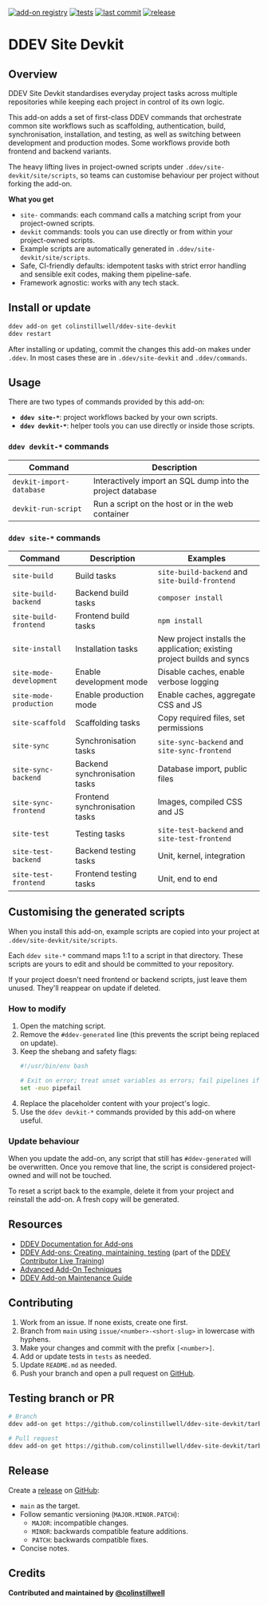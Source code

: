 [![add-on registry](https://img.shields.io/badge/DDEV-Add--on_Registry-blue)](https://addons.ddev.com)
[![tests](https://github.com/colinstillwell/ddev-site-devkit/actions/workflows/tests.yml/badge.svg?branch=main)](https://github.com/colinstillwell/ddev-site-devkit/actions/workflows/tests.yml?query=branch%3Amain)
[![last commit](https://img.shields.io/github/last-commit/colinstillwell/ddev-site-devkit)](https://github.com/colinstillwell/ddev-site-devkit/commits)
[![release](https://img.shields.io/github/v/release/colinstillwell/ddev-site-devkit)](https://github.com/colinstillwell/ddev-site-devkit/releases/latest)

# DDEV Site Devkit

## Overview

DDEV Site Devkit standardises everyday project tasks across multiple repositories while keeping each project in control of its own logic.

This add-on adds a set of first-class DDEV commands that orchestrate common site workflows such as scaffolding, authentication, build, synchronisation, installation, and testing, as well as switching between development and production modes. Some workflows provide both frontend and backend variants.

The heavy lifting lives in project-owned scripts under `.ddev/site-devkit/site/scripts`, so teams can customise behaviour per project without forking the add-on.

**What you get**
* `site-` commands: each command calls a matching script from your project-owned scripts.
* `devkit` commands: tools you can use directly or from within your project-owned scripts.
* Example scripts are automatically generated in `.ddev/site-devkit/site/scripts`.
* Safe, CI-friendly defaults: idempotent tasks with strict error handling and sensible exit codes, making them pipeline-safe.
* Framework agnostic: works with any tech stack.

## Install or update

```bash
ddev add-on get colinstillwell/ddev-site-devkit
ddev restart
```

After installing or updating, commit the changes this add-on makes under `.ddev`. In most cases these are in `.ddev/site-devkit` and `.ddev/commands`.

## Usage

There are two types of commands provided by this add-on:
* **`ddev site-*`**: project workflows backed by your own scripts.
* **`ddev devkit-*`**: helper tools you can use directly or inside those scripts.

### `ddev devkit-*` commands

| Command                  | Description                                                |
| ------------------------ | ---------------------------------------------------------- |
| `devkit-import-database` | Interactively import an SQL dump into the project database |
| `devkit-run-script`      | Run a script on the host or in the web container           |

### `ddev site-*` commands

| Command                 | Description                    | Examples                                                                |
| ----------------------- | ------------------------------ | ----------------------------------------------------------------------- |
| `site-build`            | Build tasks                    | `site-build-backend` and `site-build-frontend`                          |
| `site-build-backend`    | Backend build tasks            | `composer install`                                                      |
| `site-build-frontend`   | Frontend build tasks           | `npm install`                                                           |
| `site-install`          | Installation tasks             | New project installs the application; existing project builds and syncs |
| `site-mode-development` | Enable development mode        | Disable caches, enable verbose logging                                  |
| `site-mode-production`  | Enable production mode         | Enable caches, aggregate CSS and JS                                     |
| `site-scaffold`         | Scaffolding tasks              | Copy required files, set permissions                                    |
| `site-sync`             | Synchronisation tasks          | `site-sync-backend` and `site-sync-frontend`                            |
| `site-sync-backend`     | Backend synchronisation tasks  | Database import, public files                                           |
| `site-sync-frontend`    | Frontend synchronisation tasks | Images, compiled CSS and JS                                             |
| `site-test`             | Testing tasks                  | `site-test-backend` and `site-test-frontend`                            |
| `site-test-backend`     | Backend testing tasks          | Unit, kernel, integration                                               |
| `site-test-frontend`    | Frontend testing tasks         | Unit, end to end                                                        |

## Customising the generated scripts

When you install this add-on, example scripts are copied into your project at `.ddev/site-devkit/site/scripts`.

Each `ddev site-*` command maps 1:1 to a script in that directory. These scripts are yours to edit and should be committed to your repository.

If your project doesn't need frontend or backend scripts, just leave them unused. They'll reappear on update if deleted.

### How to modify
1. Open the matching script.
2. Remove the `#ddev-generated` line (this prevents the script being replaced on update).
3. Keep the shebang and safety flags:
   ```bash
   #!/usr/bin/env bash

   # Exit on error; treat unset variables as errors; fail pipelines if any command fails
   set -euo pipefail
   ```
4. Replace the placeholder content with your project's logic.
5. Use the `ddev devkit-*` commands provided by this add-on where useful.

### Update behaviour

When you update the add-on, any script that still has `#ddev-generated` will be overwritten. Once you remove that line, the script is considered project-owned and will not be touched.

To reset a script back to the example, delete it from your project and reinstall the add-on. A fresh copy will be generated.

## Resources

* [DDEV Documentation for Add-ons](https://ddev.readthedocs.io/en/stable/users/extend/additional-services/)
* [DDEV Add-ons: Creating, maintaining, testing](https://www.youtube.com/watch?v=TmXqQe48iqE) (part of the [DDEV Contributor Live Training](https://ddev.com/blog/contributor-training))
* [Advanced Add-On Techniques](https://ddev.com/blog/advanced-add-on-contributor-training/)
* [DDEV Add-on Maintenance Guide](https://ddev.com/blog/ddev-add-on-maintenance-guide/)

## Contributing

1. Work from an issue. If none exists, create one first.
2. Branch from `main` using `issue/<number>-<short-slug>` in lowercase with hyphens.
3. Make your changes and commit with the prefix `[<number>]`.
4. Add or update tests in `tests` as needed.
5. Update `README.md` as needed.
6. Push your branch and open a pull request on [GitHub](https://github.com/colinstillwell/ddev-site-devkit).

## Testing branch or PR

```bash
# Branch
ddev add-on get https://github.com/colinstillwell/ddev-site-devkit/tarball/<branch>

# Pull request
ddev add-on get https://github.com/colinstillwell/ddev-site-devkit/tarball/refs/pull/<pr-number>/head
```

## Release

Create a [release](https://docs.github.com/en/repositories/releasing-projects-on-github/managing-releases-in-a-repository) on [GitHub](https://github.com/colinstillwell/ddev-site-devkit):
* `main` as the target.
* Follow semantic versioning (`MAJOR.MINOR.PATCH`):
  * `MAJOR`: incompatible changes.
  * `MINOR`: backwards compatible feature additions.
  * `PATCH`: backwards compatible fixes.
* Concise notes.

## Credits

**Contributed and maintained by [@colinstillwell](https://github.com/colinstillwell)**
